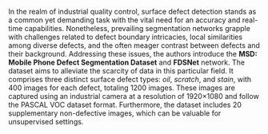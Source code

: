 In the realm of industrial quality control, surface defect detection stands as a common yet demanding task with the vital need for an accuracy and real-time capabilities. Nonetheless, prevailing segmentation networks grapple with challenges related to defect boundary intricacies, local similarities among diverse defects, and the often meager contrast between defects and their background. Addressing these issues, the authors introduce the **MSD: Mobile Phone Defect Segmentation Dataset** and **FDSNet** network. The dataset aims to alleviate the scarcity of data in this particular field. It comprises three distinct surface defect types: *oil*, *scratch*, and *stain*, with 400 images for each defect, totaling 1200 images. These images are captured using an industrial camera at a resolution of 1920×1080 and follow the PASCAL VOC dataset format. Furthermore, the dataset includes 20 supplementary non-defective images, which can be valuable for unsupervised settings.
